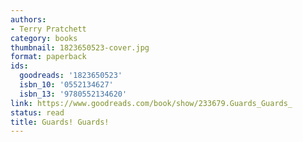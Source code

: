 ```yaml
---
authors:
- Terry Pratchett
category: books
thumbnail: 1823650523-cover.jpg
format: paperback
ids:
  goodreads: '1823650523'
  isbn_10: '0552134627'
  isbn_13: '9780552134620'
link: https://www.goodreads.com/book/show/233679.Guards_Guards_
status: read
title: Guards! Guards!
---
```

